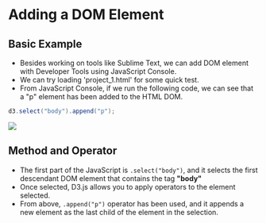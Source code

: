 # Adding a DOM Element



## Basic Example
- Besides working on tools like Sublime Text, we can add DOM element with Developer Tools using JavaScript Console.
- We can try loading 'project_1.html' for some quick test.
- From JavaScript Console, if we run the following code, we can see that a "p" element has been added to the HTML DOM.
```java
d3.select("body").append("p");
```
![](https://d1gg5jm9r4jrt6.cloudfront.net/d3.js.add_a_p_html_element_600x510.png)


## Method and Operator
- The first part of the JavaScript is `.select("body")`, and it selects the first descendant DOM element that contains the tag **"body"**
- Once selected, D3.js allows you to apply operators to the element selected.
- From above, `.append("p")` operator has been used, and it appends a new element as the last child of the element in the selection.